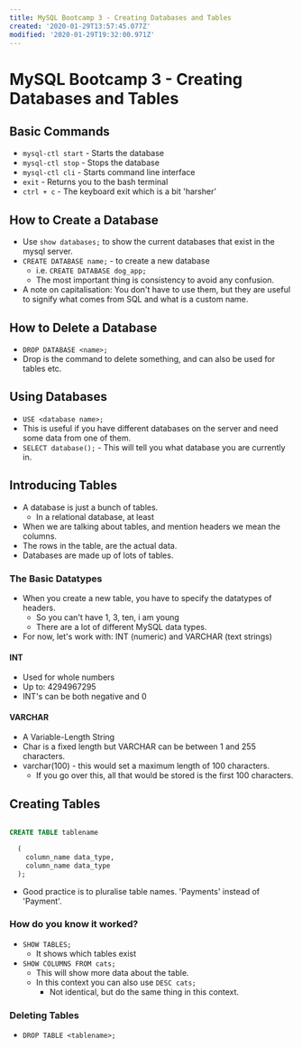 ```yaml
---
title: MySQL Bootcamp 3 - Creating Databases and Tables
created: '2020-01-29T13:57:45.077Z'
modified: '2020-01-29T19:32:00.971Z'
---
```


# MySQL Bootcamp 3 - Creating Databases and Tables

## Basic Commands

* `mysql-ctl start` - Starts the database
* `mysql-ctl stop` - Stops the database
* `mysql-ctl cli` - Starts command line interface
* `exit` - Returns you to the bash terminal
* `ctrl + c` - The keyboard exit which is a bit 'harsher'

## How to Create a Database

* Use `show databases;` to show the current databases that exist in the mysql server.
* `CREATE DATABASE name;` - to create a new database
  * i.e. `CREATE DATABASE dog_app;`
  * The most important thing is consistency to avoid any confusion.
* A note on capitalisation: You don't have to use them, but they are useful to signify what comes from SQL and what is a custom name.

## How to Delete a Database

* `DROP DATABASE <name>;`
* Drop is the command to delete something, and can also be used for tables etc.

## Using Databases

* `USE <database name>;`
* This is useful if you have different databases on the server and need some data from one of them.
* `SELECT database();` - This will tell you what database you are currently in.

## Introducing Tables

* A database is just a bunch of tables.
  * In a relational database, at least
* When we are talking about tables, and mention headers we mean the columns.
* The rows in the table, are the actual data.
* Databases are made up of lots of tables.

### The Basic Datatypes

* When you create a new table, you have to specify the datatypes of headers.
  * So you can't have 1, 3, ten, i am young
  * There are a lot of different MySQL data types.
* For now, let's work with: INT (numeric) and VARCHAR (text strings)

#### INT

* Used for whole numbers
* Up to: 4294967295
* INT's can be both negative and 0

#### VARCHAR

* A Variable-Length String
* Char is a fixed length but VARCHAR can be between 1 and 255 characters.
* varchar(100) - this would set a maximum length of 100 characters.
  * If you go over this, all that would be stored is the first 100 characters.

## Creating Tables

```SQL

CREATE TABLE tablename

  (
    column_name data_type,
    column_name data_type
  );

```
* Good practice is to pluralise table names. 'Payments' instead of 'Payment'.

### How do you know it worked?

* `SHOW TABLES;`
  * It shows which tables exist
* `SHOW COLUMNS FROM cats;`
  * This will show more data about the table.
  * In this context you can also use `DESC cats;`
    * Not identical, but do the same thing in this context.

### Deleting Tables

* `DROP TABLE <tablename>;`


